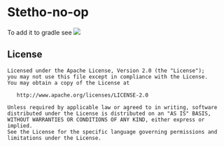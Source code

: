 # Stetho-no-op

To add it to gradle see [![](https://jitpack.io/v/alexfrostdev/stetho-no-op.svg)](https://jitpack.io/#alexfrostdev/stetho-no-op/1.0)

## License

    Licensed under the Apache License, Version 2.0 (the "License");
    you may not use this file except in compliance with the License.
    You may obtain a copy of the License at

       http://www.apache.org/licenses/LICENSE-2.0

    Unless required by applicable law or agreed to in writing, software
    distributed under the License is distributed on an "AS IS" BASIS,
    WITHOUT WARRANTIES OR CONDITIONS OF ANY KIND, either express or implied.
    See the License for the specific language governing permissions and
    limitations under the License.